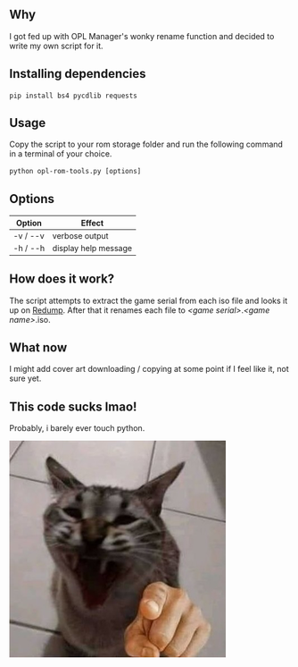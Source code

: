 ## Why
I got fed up with OPL Manager's wonky rename function and decided to write my own script for it.

## Installing dependencies
```
pip install bs4 pycdlib requests
```

## Usage
Copy the script to your rom storage folder and run the following command in a terminal of your choice.
```
python opl-rom-tools.py [options]
```
## Options
| Option   | Effect |
|----------| ------ |
| -v / --v | verbose output |
| -h / --h | display help message |

## How does it work?
The script attempts to extract the game serial from each iso file and looks it up on [Redump](http://redump.org).
After that it renames each file to *&lt;game serial&gt;*.*&lt;game name&gt;*.iso.

## What now
I might add cover art downloading / copying at some point if I feel like it, not sure yet.

## This code sucks lmao!
Probably, i barely ever touch python.

![Cat laughing about your failures](/img/point_and_laugh.jpg)